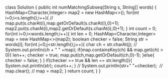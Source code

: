 class Solution {
public int numMatchingSubseq(String s, String[] words) {
HashMap<Character,Integer> map2 = new HashMap<>();
​
for(int i=0;i<s.length();i++){
// map.put(s.charAt(i),map.getOrDefault(s.charAt(i),0)+1);
map2.put(s.charAt(i),map2.getOrDefault(s.charAt(i),0)+1);
}
int count = 0;
for(int i=0;i<words.length;i++){
int len = 0;
HashMap<Character,Integer> map = new HashMap<>(map2);
boolean checker = false;
String str = words[i];
for(int j=0;j<str.length();j++){
char ch = str.charAt(j);
// System.out.println(ch + "  " +map);
if(map.containsKey(ch) && map.get(ch) > 0){
len++;
checker = true;
map.put(ch,map.getOrDefault(ch,0)-1);
}else{
checker = false;
}
}
if(checker == true && len == str.length()){
System.out.println(str);
count++;
}
// System.out.println(str+" "+checker);
​
// map.clear();
// map = map2;
}
return count;
}
}